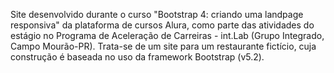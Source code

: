Site desenvolvido durante o curso "Bootstrap 4: criando uma landpage responsiva" da plataforma de cursos Alura, como parte das atividades do estágio no Programa de Aceleração de Carreiras - int.Lab (Grupo Integrado, Campo Mourão-PR). Trata-se de um site para um restaurante fictício, cuja construção é baseada no uso da framework Bootstrap (v5.2).
